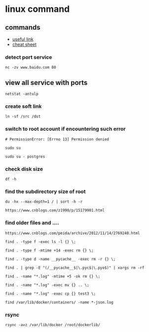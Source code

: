 # linux command

## commands

- [useful link](https://zhuanlan.zhihu.com/p/412735786)
- [cheat sheet](https://phoenixnap.com/kb/linux-commands-cheat-sheet)

### detect port service
```
nc -zv www.baidu.com 80
```

## view all service with ports
```
netstat -antulp
```

### create soft link
```
ln -sf /src /dst
```

### switch to root account if encountering such error
```
# PermissionError: [Errno 13] Permission denied

sudo su

sudo su - postgres
```

### check disk size
```
df -h
```

### find the subdirectory size of root
```
du -hx --max-depth=1 / | sort -h -r

https://www.cnblogs.com/z1990/p/15179901.html
```

### find older files and ....
```
https://www.cnblogs.com/peida/archive/2012/11/14/2769248.html

find . -type f -exec ls -l {} \;

find . -type f -mtime +14 -exec rm {} \; 

find . -type d -name __pycache__ -exec rm -r {} \;

find . | grep -E "(/__pycache__$|\.pyc$|\.pyo$)" | xargs rm -rf

find . -name "*.log" -mtime +5 -ok rm {} \;

find . -name "*.log" -exec mv {} .. \;

find . -name "*.log" -exec cp {} test3 \;

find /var/lib/docker/containers/ -name *-json.log
```

### rsync
```
rsync -avz /var/lib/docker /root/dockerlib/
```



